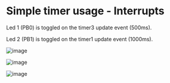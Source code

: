 # Simple timer usage - Interrupts

Led 1 (PB0) is toggled on the timer3 update event (500ms).

Led 2 (PB1) is toggled on the timer1 update event (1000ms).

![image](https://user-images.githubusercontent.com/49063097/101818063-9e42bc80-3b23-11eb-8338-29355ae39bec.png)

![image](https://user-images.githubusercontent.com/49063097/101818299-eeba1a00-3b23-11eb-9859-98cf1247dfca.png)

![image](https://user-images.githubusercontent.com/49063097/101818179-cfbb8800-3b23-11eb-9a24-f3420733fb7b.png)
